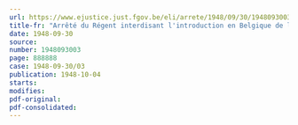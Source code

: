 ```yaml
---
url: https://www.ejustice.just.fgov.be/eli/arrete/1948/09/30/1948093003/justel
title-fr: "Arrêté du Régent interdisant l'introduction en Belgique de la publication étrangère "V""
date: 1948-09-30
source:
number: 1948093003
page: 888888
case: 1948-09-30/03
publication: 1948-10-04
starts:
modifies:
pdf-original:
pdf-consolidated:
---
```


